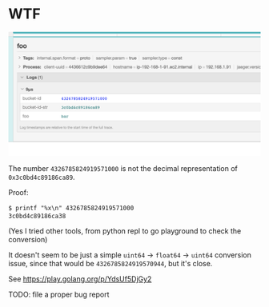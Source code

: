 # WTF

![WTF](./jaeger.png)

The number `4326785824919571000` is not the decimal representation of `0x3c0bd4c89186ca89`.

Proof:

```console
$ printf "%x\n" 4326785824919571000
3c0bd4c89186ca38
```

(Yes I tried other tools, from python repl to go playground to check the conversion)

It doesn't seem to be just a simple `uint64` -> `float64` -> `uint64` conversion issue,
since that would be `4326785824919570944`, but it's close.

See https://play.golang.org/p/YdsUf5DjGy2


TODO: file a proper bug report